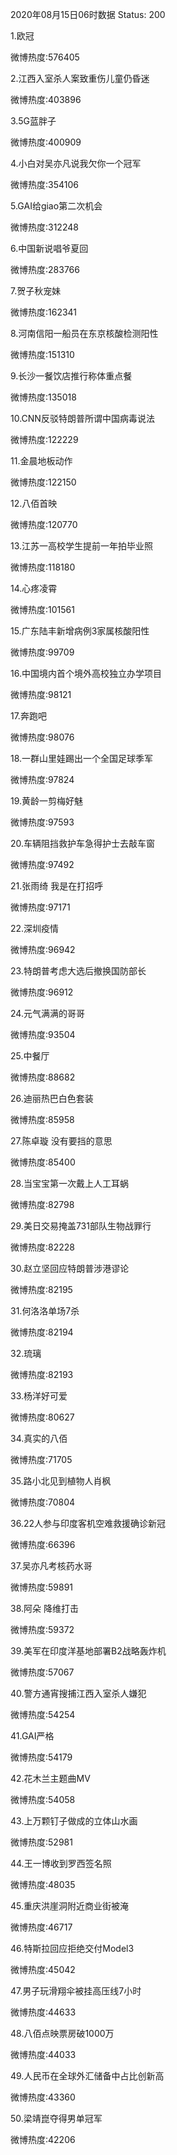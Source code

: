 2020年08月15日06时数据
Status: 200

1.欧冠

微博热度:576405

2.江西入室杀人案致重伤儿童仍昏迷

微博热度:403896

3.5G蓝胖子

微博热度:400909

4.小白对吴亦凡说我欠你一个冠军

微博热度:354106

5.GAI给giao第二次机会

微博热度:312248

6.中国新说唱爷夏回

微博热度:283766

7.贺子秋宠妹

微博热度:162341

8.河南信阳一船员在东京核酸检测阳性

微博热度:151310

9.长沙一餐饮店推行称体重点餐

微博热度:135018

10.CNN反驳特朗普所谓中国病毒说法

微博热度:122229

11.金晨地板动作

微博热度:122150

12.八佰首映

微博热度:120770

13.江苏一高校学生提前一年拍毕业照

微博热度:118180

14.心疼凌霄

微博热度:101561

15.广东陆丰新增病例3家属核酸阳性

微博热度:99709

16.中国境内首个境外高校独立办学项目

微博热度:98121

17.奔跑吧

微博热度:98076

18.一群山里娃踢出一个全国足球季军

微博热度:97824

19.黄龄一剪梅好魅

微博热度:97593

20.车辆阻挡救护车急得护士去敲车窗

微博热度:97492

21.张雨绮 我是在打招呼

微博热度:97171

22.深圳疫情

微博热度:96942

23.特朗普考虑大选后撤换国防部长

微博热度:96912

24.元气满满的哥哥

微博热度:93504

25.中餐厅

微博热度:88682

26.迪丽热巴白色套装

微博热度:85958

27.陈卓璇 没有要挡的意思

微博热度:85400

28.当宝宝第一次戴上人工耳蜗

微博热度:82798

29.美日交易掩盖731部队生物战罪行

微博热度:82228

30.赵立坚回应特朗普涉港谬论

微博热度:82195

31.何洛洛单场7杀

微博热度:82194

32.琉璃

微博热度:82193

33.杨洋好可爱

微博热度:80627

34.真实的八佰

微博热度:71705

35.路小北见到植物人肖枫

微博热度:70804

36.22人参与印度客机空难救援确诊新冠

微博热度:66396

37.吴亦凡考核药水哥

微博热度:59891

38.阿朵 降维打击

微博热度:59372

39.美军在印度洋基地部署B2战略轰炸机

微博热度:57067

40.警方通宵搜捕江西入室杀人嫌犯

微博热度:54254

41.GAI严格

微博热度:54179

42.花木兰主题曲MV

微博热度:54058

43.上万颗钉子做成的立体山水画

微博热度:52981

44.王一博收到罗西签名照

微博热度:48035

45.重庆洪崖洞附近商业街被淹

微博热度:46717

46.特斯拉回应拒绝交付Model3

微博热度:45042

47.男子玩滑翔伞被挂高压线7小时

微博热度:44633

48.八佰点映票房破1000万

微博热度:44033

49.人民币在全球外汇储备中占比创新高

微博热度:43360

50.梁靖崑夺得男单冠军

微博热度:42206

